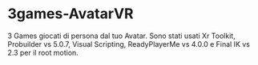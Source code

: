 # 3games-AvatarVR
3 Games giocati di persona dal tuo Avatar.
Sono stati usati Xr Toolkit, Probuilder vs 5.0.7, Visual Scripting, ReadyPlayerMe vs 4.0.0 e Final IK vs 2.3 per il root motion.
